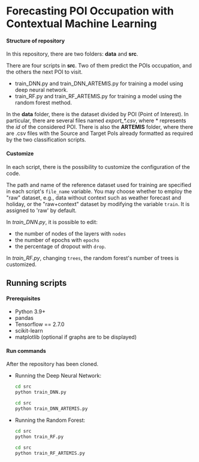# Forecasting POI Occupation with Contextual Machine Learning

#### Structure of repository

In this repository, there are two folders: **data** and **src**.

There are four scripts in **src**. Two of them predict the POIs occupation, and the others the next POI to visit.
- train_DNN.py and train_DNN_ARTEMIS.py for training a model using deep neural network.
- train_RF.py and train_RF_ARTEMIS.py for training a model using the random forest method.

In the **data** folder, there is the dataset divided by POI (Point of Interest). In particular, there are several files named *export_\*.csv*, where * represents the *id* of the considered POI. There is also the **ARTEMIS** folder, where there are .csv files with the Source and Target PoIs already formatted as required by the two classification scripts.

#### Customize

In each script, there is the possibility to customize the configuration of the code.

The path and name of the reference dataset used for training are specified in each script's `file_name` variable. You may choose whether to employ the "raw" dataset, e.g., data without context such as weather forecast and holiday, or the "raw+context" dataset by modifying the variable `train`. It is assigned to 'raw' by default.

In *train_DNN.py*, it is possible to edit:

- the number of nodes of the layers with `nodes`
- the number of epochs with `epochs`
- the percentage of dropout with `drop`.

In *train_RF.py*, changing `trees`, the random forest's number of trees is customized.

## Running scripts

#### Prerequisites

- Python 3.9+
- pandas
- Tensorflow ==  2.7.0
- scikit-learn
- matplotlib (optional if graphs are to be displayed)

#### Run commands

After the repository has been cloned.

- Running the Deep Neural Network:

  ```bash
  cd src
  python train_DNN.py
  ```
  
  ```bash
  cd src
  python train_DNN_ARTEMIS.py
  ```

- Running the Random Forest:

  ```bash
  cd src
  python train_RF.py
  ```
 
  ```bash
  cd src
  python train_RF_ARTEMIS.py
  ```

  
